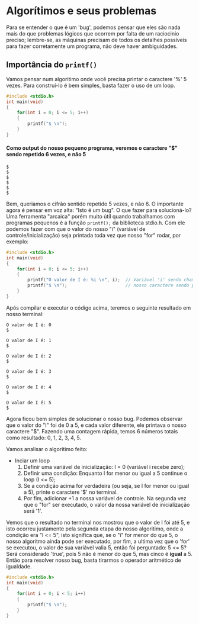 # Algorítimos e seus problemas
Para se entender o que é um 'bug', podemos pensar que eles são nada mais do que problemas lógicos que ocorrem por falta de um raciocinio preciso; lembre-se, as máquinas precisam de todos os detalhes possíveis para fazer corretamente um programa, não deve haver ambiguidades.

## Importância do `printf()`
Vamos pensar num algoritimo onde você precisa printar o caractere '%' 5 vezes. 
Para construí-lo é bem simples, basta fazer o uso de um loop.
```c
#include <stdio.h>
int main(void)
{
    for(int i = 0; i <= 5; i++)
    {
        printf("$ \n");
    }
}
```

#### Como output do nosso pequeno programa, veremos o caractere "$" sendo repetido 6 vezes, e não 5
```
$
$
$
$
$
$
```

Bem, queriamos o cifrão sentido repetido 5 vezes, e não 6. O importante agora é pensar em voz alta: "Isto é um bug". O que fazer para solucioná-lo?
Uma ferramenta "arcaica" porém muito útil quando trabalhamos com programas pequenos é a função `printf();` da biblioteca stdio.h.
Com ele podemos fazer com que o valor do nosso "i" (variável de controle/inicialização) seja printada toda vez que nosso "for" rodar, por exemplo:
```c
#include <stdio.h>
int main(void)
{
    for(int i = 0; i <= 5; i++)
    {
        printf("O valor de I é: %i \n", i);  // Variável 'i' sendo chamada.
        printf("$ \n");                      // nosso caractere sendo printado. 
    }
}
```

Após compilar e executar o código acima, teremos o seguinte resultado em nosso terminal:
```
O valor de I é: 0 
$

O valor de I é: 1 
$

O valor de I é: 2 
$

O valor de I é: 3 
$

O valor de I é: 4 
$

O valor de I é: 5 
$ 
```

Agora ficou bem simples de solucionar o nosso bug. Podemos observar que o valor do "I" foi de 0 a 5, e cada valor diferente, ele printava o nosso caractere "$". Fazendo uma contagem rápida, temos 6 números totais como resultado: 0, 1, 2, 3, 4, 5.  

Vamos analisar o algoritimo feito:
- Inciar um loop
    1. Definir uma variável de inicialização: I = 0    (variável i recebe zero);
    2. Definir uma condição: Enquanto I for menor ou igual a 5 continue o loop (I <= 5);
    3. Se a condição acima for verdadeira (ou seja, se I for menor ou igual a 5), printe o caractere '$' no terminal.
    4. Por fim, adicionar +1 a nossa variável de controle. Na segunda vez que o "for" ser executado, o valor da nossa variável de inicialização será '1'. 

Vemos que o resultado no terminal nos mostrou que o valor de I foi até 5, e isto ocorreu justamente pela segunda etapa do nosso algoritimo, onde a condição era "I <= 5", isto significa que, se o "i" for menor do que 5, o nosso algoritmo ainda pode ser executado, por fim, a ultima vez que o 'for' se executou, o valor de sua variável valia 5, então foi perguntado: 
5 <= 5? Será considerado 'true', pois 5 não é menor do que 5, mas cinco é __igual__ a 5. 
Então para resolver nosso bug, basta tirarmos o operador aritmético de igualdade.
```c
#include <stdio.h>
int main(void)
{
    for(int i = 0; i < 5; i++)
    {
        printf("$ \n");              
    }
}
```


# 
